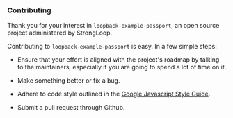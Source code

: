 ### Contributing ###

Thank you for your interest in `loopback-example-passport`, an open source project
administered by StrongLoop.

Contributing to `loopback-example-passport` is easy. In a few simple steps:

  * Ensure that your effort is aligned with the project's roadmap by
    talking to the maintainers, especially if you are going to spend a
    lot of time on it.

  * Make something better or fix a bug.

  * Adhere to code style outlined in the 
    [Google Javascript Style Guide][].

  * Submit a pull request through Github.

[Google Javascript Style Guide]: https://google.github.io/styleguide/javascriptguide.xml
